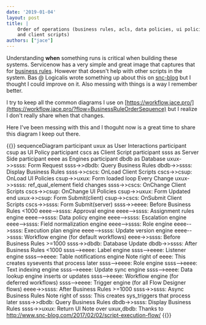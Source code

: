 ```yaml
---
date: '2019-01-04'
layout: post
title: |
    Order of operations (business rules, acls, data policies, ui policies,
    and client scripts)
authors: ["jace"]
---
```


Understanding **when** something runs is critical when building these
systems. Servicenow has a very simple and great image that captures that
for [business
rules](https://docs.servicenow.com/bundle/geneva-servicenow-platform/page/script/business_rules/reference/r_HowBusinessRulesWork.html).
However that doesn't help with other scripts in the system. Bas @
Logicalis wrote something up about this on
[snc-blog](http://www.snc-blog.com/2017/02/02/script-execution-flow/)
but I thought I could improve on it. Also messing with things is a way I
remember better.

I try to keep all the common diagrams I use on
[https://workflow.jace.pro/](https://workflow.jace.pro/?flow=BusinessRuleOrderSequence)
but I realize I don't really share when that changes.

Here I've been messing with this and I thoguht now is a great time to
share this diagram I keep out there.

{{}} sequenceDiagram participant uxux as User Interactions participant
csup as UI Policy participant cscs as Client Script participant ssss as
Server Side participant eeee as Engines participant dbdb as Database
uxux-\>\>ssss: Form Request ssss-\>\>dbdb: Query Business Rules
dbdb-\>\>ssss: Display Business Rules ssss-\>\>cscs: OnLoad Client
Scripts cscs-\>\>csup: OnLoad UI Policies csup-\>\>uxux: Form loaded
loop Every Change uxux-\>\>ssss: ref\_qual\_element field changes
ssss-\>\>cscs: OnChange Client Scripts cscs-\>\>csup: OnChange UI
Policies csup-\>\>uxux: Form Updated end uxux-\>\>csup: Form
Submit(client) csup-\>\>cscs: OnSubmit Client Scripts cscs-\>\>ssss:
Form Submit(server) ssss-\>\>eeee: Before Business Rules \<1000
eeee--\>ssss: Approval engine eeee--\>ssss: Assignment rules engine
eeee--\>ssss: Data policy engine eeee--\>ssss: Escalation engine
eeee--\>ssss: Field normalization engine eeee--\>ssss: Role engine
eeee--\>ssss: Execution plan engine eeee--\>ssss: Update version engine
eeee--\>ssss: Workflow engine (for default workflows) eeee-\>\>ssss:
Before Business Rules \>=1000 ssss-\>\>dbdb: Database Update
dbdb-\>\>ssss: After Business Rules \<1000 ssss--\>eeee: Label engine
ssss--\>eeee: Listener engine ssss--\>eeee: Table notifications engine
Note right of eeee: This creates sysevents that process later
ssss--\>eeee: Role engine ssss--\>eeee: Text indexing engine
ssss--\>eeee: Update sync engine ssss--\>eeee: Data lookup engine
inserts or updates ssss--\>eeee: Workflow engine (for deferred
workflows) ssss--\>eeee: Trigger engine (for all Flow Designer flows)
eeee-\>\>ssss: After Business Rules \>=1000 ssss-\>\>ssss: Async
Business Rules Note right of ssss: This creates sys\_triggers that
process later ssss-\>\>dbdb: Query Business Rules dbdb-\>\>ssss: Display
Business Rules ssss-\>\>uxux: Return UI Note over uxux,dbdb: Thanks to
http://www.snc-blog.com/2017/02/02/script-execution-flow/ {{}}
